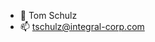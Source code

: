 - 👋 Tom Schulz
- 📫 tschulz@integral-corp.com

<!---
delesseria/delesseria is a ✨ special ✨ repository because its `README.md` (this file) appears on your GitHub profile.
You can click the Preview link to take a look at your changes.
- 👀 I’m interested in ...
- 🌱 I’m currently learning ...
- 💞️ I’m looking to collaborate on ...

--->

